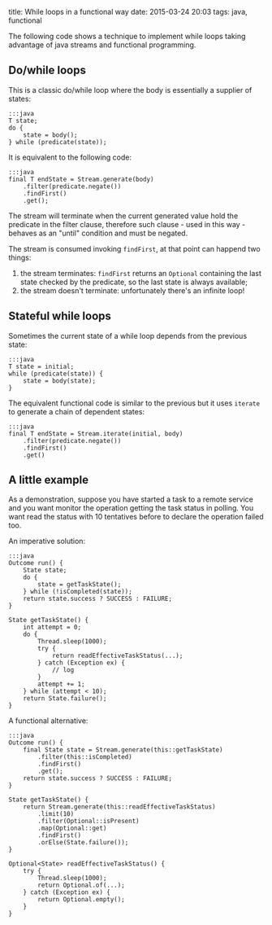 title: While loops in a functional way
date: 2015-03-24 20:03
tags: java, functional

The following code shows a technique to implement while loops taking advantage of java streams and functional programming.

## Do/while loops

This is a classic do/while loop where the body is essentially a supplier of states:

    :::java
    T state;
    do {
    	state = body();
    } while (predicate(state));

It is equivalent to the following code:

    :::java
    final T endState = Stream.generate(body)
    	.filter(predicate.negate())
    	.findFirst()
    	.get();

The stream will terminate when the current generated value hold the predicate in the filter clause, therefore such clause - used in this way - behaves as an "until" condition and must be negated.

The stream is consumed invoking `findFirst`, at that point can happend two things:

1. the stream terminates: `findFirst` returns an `Optional` containing the last state checked by the predicate, so the last state is always available;
2. the stream doesn't terminate: unfortunately there's an infinite loop!

## Stateful while loops

Sometimes the current state of a while loop depends from the previous state:

    :::java
    T state = initial;
    while (predicate(state)) {
    	state = body(state);
    }

The equivalent functional code is similar to the previous but it uses `iterate` to generate a chain of dependent states:

    :::java
    final T endState = Stream.iterate(initial, body)
    	.filter(predicate.negate())
    	.findFirst()
    	.get()

## A little example

As a demonstration, suppose you have started a task to a remote service and you want monitor the operation getting the task status in polling. You want read the status with 10 tentatives before to declare the operation failed too.

An imperative solution:

	:::java
	Outcome run() {
		State state;
		do {
			state = getTaskState();
		} while (!isCompleted(state));
		return state.success ? SUCCESS : FAILURE;
	}

	State getTaskState() {
		int attempt = 0;
		do {
			Thread.sleep(1000);
			try {
				return readEffectiveTaskStatus(...);
			} catch (Exception ex) {
				// log
			}
			attempt += 1;
		} while (attempt < 10);
		return State.failure();
	}

A functional alternative:

	:::java
	Outcome run() {
		final State state = Stream.generate(this::getTaskState)
			.filter(this::isCompleted)
			.findFirst()
			.get();
		return state.success ? SUCCESS : FAILURE;
	}

	State getTaskState() {
		return Stream.generate(this::readEffectiveTaskStatus)
			.limit(10)
			.filter(Optional::isPresent)
			.map(Optional::get)
			.findFirst()
			.orElse(State.failure());
	}

	Optional<State> readEffectiveTaskStatus() {
		try {
			Thread.sleep(1000);
			return Optional.of(...);
		} catch (Exception ex) {
			return Optional.empty();
		}
	}